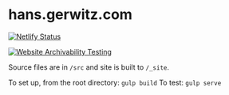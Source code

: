 # hans.gerwitz.com

[![Netlify Status](https://api.netlify.com/api/v1/badges/5c7e6706-a749-45da-b3ef-f8b74826d030/deploy-status)](https://app.netlify.com/sites/hgc-v12/deploys)

[![Website Archivability Testing](http://archiveready.com/img/archiveready-badge.png)](http://archiveready.com/check?url=https://hans.gerwitz.com/)

Source files are in `/src` and site is built to `/_site`.

To set up, from the root directory: `gulp build`
To test: `gulp serve`
